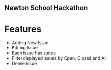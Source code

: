 ## Newton School Hackathon

# Features

- Adding New Issue
- Editing Issue
- Each Issue has status
- Filter displayed issues by Open, Closed and All
- Delete Issue
